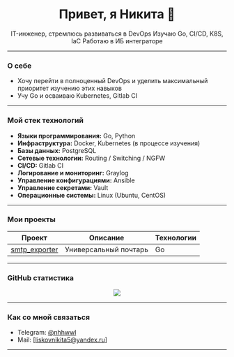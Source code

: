 <h1 align="center">Привет, я Никита 👋</h1>
<p align="center">
   IT-инженер, стремлюсь развиваться в DevOps  
   Изучаю Go, CI/CD, K8S, IaC   
   Работаю в ИБ интеграторе  
</p>

---

###  О себе
-  Хочу перейти в полноценный DevOps и уделить максимальный приоритет изучению этих навыков   
-  Учу Go и осваиваю Kubernetes, Gitlab CI  

---

###  Мой стек технологий
- **Языки программирования:** Go, Python  
- **Инфраструктура:** Docker, Kubernetes (в процессе изучения)
- **Базы данных:** PostgreSQL  
- **Сетевые технологии:** Routing / Switching / NGFW
- **CI/CD:** Gitlab CI
- **Логирование и мониторинг:** Graylog
- **Управление конфигурациями:** Ansible
- **Управление секретами:** Vault
- **Операционные системы:** Linux (Ubuntu, CentOS)     

---

###  Мои проекты
| Проект | Описание | Технологии |
|--------|----------|------------|
| [smtp_exporter](https://github.com/AqV-rs/smtp_exporter) | Универсальный почтарь | Go |

---

###  GitHub статистика  
<p align="center">
  <img src="https://github-readme-stats.vercel.app/api?username=AqV-rs&show_icons=true&theme=radical" />
</p>

---

###  Как со мной связаться  
- Telegram: [@nhhwwl](https://t.me/nhhwwl)  
- Mail: [liskovnikita5@yandex.ru]

---


